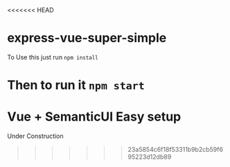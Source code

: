 <<<<<<< HEAD
# express-vue-super-simple

To Use this just run
`npm install`

Then to run it
`npm start`
=======
# Vue + SemanticUI Easy setup

Under Construction
>>>>>>> 23a5854c6f18f53311b9b2cb59f695223d12db89
